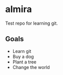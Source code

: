 # almira
Test repo for learning git.

## Goals
* Learn git
* Buy a dog
* Plant a tree
* Change the world